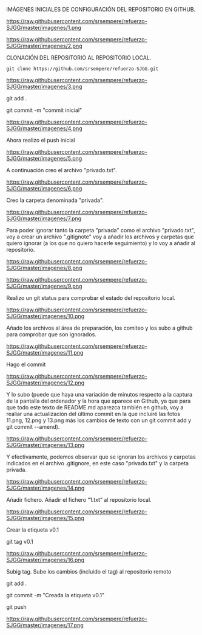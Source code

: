 IMÁGENES INICIALES DE CONFIGURACIÓN DEL REPOSITORIO EN GITHUB.

https://raw.githubusercontent.com/srsempere/refuerzo-SJGG/master/imagenes/1.png

https://raw.githubusercontent.com/srsempere/refuerzo-SJGG/master/imagenes/2.png

CLONACIÓN DEL REPOSITORIO AL REPOSITORIO LOCAL.

    git clone https://github.com/srsempere/refuerzo-SJGG.git

https://raw.githubusercontent.com/srsempere/refuerzo-SJGG/master/imagenes/3.png

git add .

git commit -m "commit inicial"

https://raw.githubusercontent.com/srsempere/refuerzo-SJGG/master/imagenes/4.png

Ahora realizo el push inicial

https://raw.githubusercontent.com/srsempere/refuerzo-SJGG/master/imagenes/5.png

A continuación creo el archivo "privado.txt".

https://raw.githubusercontent.com/srsempere/refuerzo-SJGG/master/imagenes/6.png

Creo la carpeta denominada "privada".

https://raw.githubusercontent.com/srsempere/refuerzo-SJGG/master/imagenes/7.png

Para poder ignorar tanto la carpeta "privada" como el archivo "privado.txt", voy a crear un archivo ".gitignote" voy a añadir los archivos y carpetas que quiero ignorar (a los que no quiero hacerle seguimiento) y lo voy a añadir al repositorio.

https://raw.githubusercontent.com/srsempere/refuerzo-SJGG/master/imagenes/8.png

https://raw.githubusercontent.com/srsempere/refuerzo-SJGG/master/imagenes/9.png

Realizo un git status para comprobar el estado del repositorio local.

https://raw.githubusercontent.com/srsempere/refuerzo-SJGG/master/imagenes/10.png

Añado los archivos al área de preparación, los comiteo y los subo a github para comprobar que son ignorados.

https://raw.githubusercontent.com/srsempere/refuerzo-SJGG/master/imagenes/11.png


Hago el commit

https://raw.githubusercontent.com/srsempere/refuerzo-SJGG/master/imagenes/12.png

Y lo subo (puede que haya una variación de minutos respecto a la captura de la pantalla del ordenador y la hora que aparece en Github, ya que para que todo este texto de README.md aparezca también en github, voy a realiar una actualización del último commit en la que incluiré las fotos 11.png, 12.png y 13.png más los cambios de texto con un git commit add y git commit --amend).

https://raw.githubusercontent.com/srsempere/refuerzo-SJGG/master/imagenes/13.png

Y efectivamente, podemos observar que se ignoran los archivos y carpetas indicados en el archivo .gitignore, en este caso "privado.txt" y la carpeta privada.

https://raw.githubusercontent.com/srsempere/refuerzo-SJGG/master/imagenes/14.png

Añadir fichero. Añadir el fichero “1.txt” al repositorio local.

https://raw.githubusercontent.com/srsempere/refuerzo-SJGG/master/imagenes/15.png

Crear la etiqueta v0.1

git tag v0.1

https://raw.githubusercontent.com/srsempere/refuerzo-SJGG/master/imagenes/16.png

Subig tag. Sube los cambios (incluido el tag) al repositorio remoto

git add .

git commit -m "Creada la etiqueta v0.1"

git push

https://raw.githubusercontent.com/srsempere/refuerzo-SJGG/master/imagenes/17.png